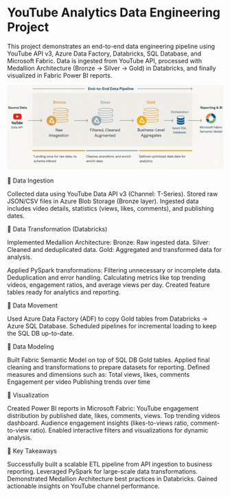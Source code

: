 # YouTube Analytics Data Engineering Project

This project demonstrates an end-to-end data engineering pipeline using YouTube API v3, Azure Data Factory, Databricks, SQL Database, and Microsoft Fabric.
Data is ingested from YouTube API, processed with Medallion Architecture (Bronze → Silver → Gold) in Databricks, and finally visualized in Fabric Power BI reports.


![alt text](Project_Architecture-1.png)

🔹 Data Ingestion

Collected data using YouTube Data API v3 (Channel: T-Series).
Stored raw JSON/CSV files in Azure Blob Storage (Bronze layer).
Ingested data includes video details, statistics (views, likes, comments), and publishing dates.

🔹 Data Transformation (Databricks)

Implemented Medallion Architecture:
Bronze: Raw ingested data.
Silver: Cleaned and deduplicated data.
Gold: Aggregated and transformed data for analysis.

Applied PySpark transformations:
Filtering unnecessary or incomplete data.
Deduplication and error handling.
Calculating metrics like top trending videos, engagement ratios, and average views per day.
Created feature tables ready for analytics and reporting.

🔹 Data Movement

Used Azure Data Factory (ADF) to copy Gold tables from Databricks → Azure SQL Database.
Scheduled pipelines for incremental loading to keep the SQL DB up-to-date.

🔹 Data Modeling

Built Fabric Semantic Model on top of SQL DB Gold tables.
Applied final cleaning and transformations to prepare datasets for reporting.
Defined measures and dimensions such as:
Total views, likes, comments
Engagement per video
Publishing trends over time

🔹 Visualization

Created Power BI reports in Microsoft Fabric:
YouTube engagement distribution by published date, likes, comments, views.
Top trending videos dashboard.
Audience engagement insights (likes-to-views ratio, comment-to-view ratio).
Enabled interactive filters and visualizations for dynamic analysis.

🔹 Key Takeaways

Successfully built a scalable ETL pipeline from API ingestion to business reporting.
Leveraged PySpark for large-scale data transformations.
Demonstrated Medallion Architecture best practices in Databricks.
Gained actionable insights on YouTube channel performance.